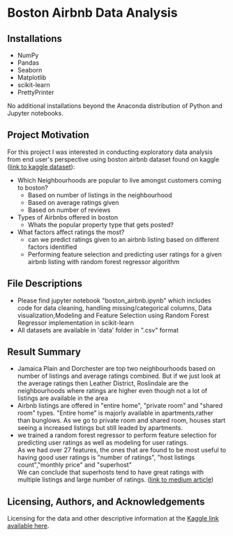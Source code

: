 # Boston Airbnb Data Analysis

## Installations
 - NumPy
 - Pandas
 - Seaborn
 - Matplotlib
 - scikit-learn
 - PrettyPrinter
 
No additional installations beyond the Anaconda distribution of Python and Jupyter notebooks.

## Project Motivation
For this project I was interested in conducting exploratory data analysis from end user's perspective using boston airbnb dataset found on kaggle
([link to kaggle dataset](https://www.kaggle.com/datasets/airbnb/boston)):
 - Which Neighbourhoods are popular to live amongst customers coming to boston?
    *   Based on number of listings in the neighbourhood
    *   Based on average ratings given
    *   Based on number of reviews
 - Types of Airbnbs offered in boston
    *   Whats the popular property type that gets posted?
 - What factors affect ratings the most?
    *   can we predict ratings given to an airbnb listing based on different factors identified
    *   Performing feature selection and predicting user ratings for a given airbnb listing with random forest regressor algorithm

## File Descriptions
* Please find jupyter notebook "boston_airbnb.ipynb" which includes code for data cleaning, handling missing/categorical columns, Data visualization,Modeling and Feature Selection using Random Forest Regressor implementation in scikit-learn
* All datasets are available in 'data' folder in ".csv" format

## Result Summary
  - Jamaica Plain and Dorchester are top two neighbourhoods based on number of listings and average ratings combined. But if we just look at the average ratings then Leather District, Roslindale are the neighbourhoods where ratings are higher even though not a lot of listings are available in the area
  - Airbnb listings are offered in "entire home", "private room" and "shared room" types. "Entire home" is majorly available in apartments,rather than bunglows. As we go to private room and shared room, houses start seeing a increased listings but still leaded by apartments.
  - we trained a random forest regressor to perform feature selection for predicting user ratings as well as modeling for user ratings.<br>
As we had over 27 features, the ones that are found to be most useful to having good user ratings is "number of ratings", "host listings count","monthly price" and "superhost"<br>
We can conclude that superhosts tend to have great ratings with multiple listings and large number of ratings.
([link to medium article](https://medium.com/@rthakur4298/airbnb-data-analysis-for-starters-7c6ff7c9dc2c))
## Licensing, Authors, and Acknowledgements

Licensing for the data and other descriptive information at the [Kaggle link available here].

[Kaggle link available here]: https://www.kaggle.com/airbnb/boston
